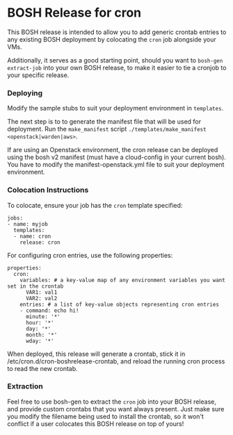 # BOSH Release for cron

This BOSH release is intended to allow you to add generic crontab entries
to any existing BOSH deployment by colocating the `cron` job alongside your
VMs.

Additionally, it serves as a good starting point, should you want to `bosh-gen extract-job`
into your own BOSH release, to make it easier to tie a cronjob to your specific release.

### Deploying
Modify the sample stubs to suit your deployment environment in `templates`.

The next step is to to generate the manifest file that will be used for deployment. Run the `make_manifest` script  `./templates/make_manifest <openstack|warden|aws>`. 

If are using an Openstack environment, the cron release can be deployed using the bosh v2 manifest (must have a cloud-config in your current bosh).
You have to modify the manifest-openstack.yml file to suit your deployment environment.

 


### Colocation Instructions

To colocate, ensure your job has the `cron` template specified:

```
jobs:
- name: myjob
  templates:
  - name: cron
    release: cron
```

For configuring cron entries, use the following properties:

```
properties:
  cron:
    variables: # a key-value map of any environment variables you want set in the crontab
      VAR1: val1
      VAR2: val2
    entries: # a list of key-value objects representing cron entries
    - command: echo hi!
      minute: '*'
      hour: '*'
      day: '*'
      month: '*'
      wday: '*'
```

When deployed, this release will generate a crontab, stick it in /etc/cron.d/cron-boshrelease-crontab, and reload the running cron process to read the new crontab.

### Extraction

Feel free to use bosh-gen to extract the `cron` job into your BOSH release, and provide
custom crontabs that you want always present. Just make sure you modify the filename
being used to install the crontab, so it won't conflict if a user colocates this
BOSH release on top of yours!
